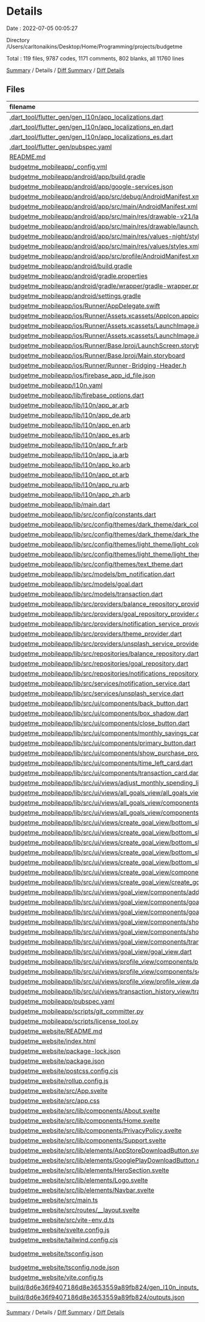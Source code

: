 # Details

Date : 2022-07-05 00:05:27

Directory /Users/carltonaikins/Desktop/Home/Programming/projects/budgetme

Total : 119 files,  9787 codes, 1171 comments, 802 blanks, all 11760 lines

[Summary](results.md) / Details / [Diff Summary](diff.md) / [Diff Details](diff-details.md)

## Files
| filename | language | code | comment | blank | total |
| :--- | :--- | ---: | ---: | ---: | ---: |
| [.dart_tool/flutter_gen/gen_l10n/app_localizations.dart](/.dart_tool/flutter_gen/gen_l10n/app_localizations.dart) | Dart | 49 | 67 | 19 | 135 |
| [.dart_tool/flutter_gen/gen_l10n/app_localizations_en.dart](/.dart_tool/flutter_gen/gen_l10n/app_localizations_en.dart) | Dart | 6 | 1 | 6 | 13 |
| [.dart_tool/flutter_gen/gen_l10n/app_localizations_es.dart](/.dart_tool/flutter_gen/gen_l10n/app_localizations_es.dart) | Dart | 6 | 1 | 6 | 13 |
| [.dart_tool/flutter_gen/pubspec.yaml](/.dart_tool/flutter_gen/pubspec.yaml) | YAML | 2 | 1 | 1 | 4 |
| [README.md](/README.md) | Markdown | 28 | 34 | 26 | 88 |
| [budgetme_mobileapp/_config.yml](/budgetme_mobileapp/_config.yml) | YAML | 1 | 0 | 0 | 1 |
| [budgetme_mobileapp/android/app/build.gradle](/budgetme_mobileapp/android/app/build.gradle) | Groovy | 59 | 3 | 13 | 75 |
| [budgetme_mobileapp/android/app/google-services.json](/budgetme_mobileapp/android/app/google-services.json) | JSON | 46 | 0 | 0 | 46 |
| [budgetme_mobileapp/android/app/src/debug/AndroidManifest.xml](/budgetme_mobileapp/android/app/src/debug/AndroidManifest.xml) | XML | 5 | 3 | 1 | 9 |
| [budgetme_mobileapp/android/app/src/main/AndroidManifest.xml](/budgetme_mobileapp/android/app/src/main/AndroidManifest.xml) | XML | 30 | 6 | 1 | 37 |
| [budgetme_mobileapp/android/app/src/main/res/drawable-v21/launch_background.xml](/budgetme_mobileapp/android/app/src/main/res/drawable-v21/launch_background.xml) | XML | 4 | 7 | 2 | 13 |
| [budgetme_mobileapp/android/app/src/main/res/drawable/launch_background.xml](/budgetme_mobileapp/android/app/src/main/res/drawable/launch_background.xml) | XML | 4 | 7 | 2 | 13 |
| [budgetme_mobileapp/android/app/src/main/res/values-night/styles.xml](/budgetme_mobileapp/android/app/src/main/res/values-night/styles.xml) | XML | 9 | 9 | 1 | 19 |
| [budgetme_mobileapp/android/app/src/main/res/values/styles.xml](/budgetme_mobileapp/android/app/src/main/res/values/styles.xml) | XML | 9 | 9 | 1 | 19 |
| [budgetme_mobileapp/android/app/src/profile/AndroidManifest.xml](/budgetme_mobileapp/android/app/src/profile/AndroidManifest.xml) | XML | 4 | 3 | 1 | 8 |
| [budgetme_mobileapp/android/build.gradle](/budgetme_mobileapp/android/build.gradle) | Groovy | 30 | 0 | 5 | 35 |
| [budgetme_mobileapp/android/gradle.properties](/budgetme_mobileapp/android/gradle.properties) | Properties | 3 | 0 | 1 | 4 |
| [budgetme_mobileapp/android/gradle/wrapper/gradle-wrapper.properties](/budgetme_mobileapp/android/gradle/wrapper/gradle-wrapper.properties) | Properties | 5 | 1 | 1 | 7 |
| [budgetme_mobileapp/android/settings.gradle](/budgetme_mobileapp/android/settings.gradle) | Groovy | 8 | 0 | 4 | 12 |
| [budgetme_mobileapp/ios/Runner/AppDelegate.swift](/budgetme_mobileapp/ios/Runner/AppDelegate.swift) | Swift | 15 | 0 | 4 | 19 |
| [budgetme_mobileapp/ios/Runner/Assets.xcassets/AppIcon.appiconset/Contents.json](/budgetme_mobileapp/ios/Runner/Assets.xcassets/AppIcon.appiconset/Contents.json) | JSON | 122 | 0 | 1 | 123 |
| [budgetme_mobileapp/ios/Runner/Assets.xcassets/LaunchImage.imageset/Contents.json](/budgetme_mobileapp/ios/Runner/Assets.xcassets/LaunchImage.imageset/Contents.json) | JSON | 23 | 0 | 1 | 24 |
| [budgetme_mobileapp/ios/Runner/Assets.xcassets/LaunchImage.imageset/README.md](/budgetme_mobileapp/ios/Runner/Assets.xcassets/LaunchImage.imageset/README.md) | Markdown | 3 | 0 | 2 | 5 |
| [budgetme_mobileapp/ios/Runner/Base.lproj/LaunchScreen.storyboard](/budgetme_mobileapp/ios/Runner/Base.lproj/LaunchScreen.storyboard) | XML | 36 | 1 | 1 | 38 |
| [budgetme_mobileapp/ios/Runner/Base.lproj/Main.storyboard](/budgetme_mobileapp/ios/Runner/Base.lproj/Main.storyboard) | XML | 28 | 1 | 1 | 30 |
| [budgetme_mobileapp/ios/Runner/Runner-Bridging-Header.h](/budgetme_mobileapp/ios/Runner/Runner-Bridging-Header.h) | C++ | 1 | 0 | 1 | 2 |
| [budgetme_mobileapp/ios/firebase_app_id_file.json](/budgetme_mobileapp/ios/firebase_app_id_file.json) | JSON | 7 | 0 | 0 | 7 |
| [budgetme_mobileapp/l10n.yaml](/budgetme_mobileapp/l10n.yaml) | YAML | 3 | 0 | 1 | 4 |
| [budgetme_mobileapp/lib/firebase_options.dart](/budgetme_mobileapp/lib/firebase_options.dart) | Dart | 53 | 29 | 6 | 88 |
| [budgetme_mobileapp/lib/l10n/app_ar.arb](/budgetme_mobileapp/lib/l10n/app_ar.arb) | JSON | 3 | 0 | 0 | 3 |
| [budgetme_mobileapp/lib/l10n/app_de.arb](/budgetme_mobileapp/lib/l10n/app_de.arb) | JSON | 3 | 0 | 0 | 3 |
| [budgetme_mobileapp/lib/l10n/app_en.arb](/budgetme_mobileapp/lib/l10n/app_en.arb) | JSON | 55 | 0 | 1 | 56 |
| [budgetme_mobileapp/lib/l10n/app_es.arb](/budgetme_mobileapp/lib/l10n/app_es.arb) | JSON | 3 | 0 | 0 | 3 |
| [budgetme_mobileapp/lib/l10n/app_fr.arb](/budgetme_mobileapp/lib/l10n/app_fr.arb) | JSON | 3 | 0 | 0 | 3 |
| [budgetme_mobileapp/lib/l10n/app_ja.arb](/budgetme_mobileapp/lib/l10n/app_ja.arb) | JSON | 3 | 0 | 0 | 3 |
| [budgetme_mobileapp/lib/l10n/app_ko.arb](/budgetme_mobileapp/lib/l10n/app_ko.arb) | JSON | 3 | 0 | 0 | 3 |
| [budgetme_mobileapp/lib/l10n/app_pt.arb](/budgetme_mobileapp/lib/l10n/app_pt.arb) | JSON | 3 | 0 | 0 | 3 |
| [budgetme_mobileapp/lib/l10n/app_ru.arb](/budgetme_mobileapp/lib/l10n/app_ru.arb) | JSON | 3 | 0 | 0 | 3 |
| [budgetme_mobileapp/lib/l10n/app_zh.arb](/budgetme_mobileapp/lib/l10n/app_zh.arb) | JSON | 3 | 0 | 0 | 3 |
| [budgetme_mobileapp/lib/main.dart](/budgetme_mobileapp/lib/main.dart) | Dart | 99 | 31 | 17 | 147 |
| [budgetme_mobileapp/lib/src/config/constants.dart](/budgetme_mobileapp/lib/src/config/constants.dart) | Dart | 63 | 18 | 22 | 103 |
| [budgetme_mobileapp/lib/src/config/themes/dark_theme/dark_color_palette.dart](/budgetme_mobileapp/lib/src/config/themes/dark_theme/dark_color_palette.dart) | Dart | 122 | 17 | 13 | 152 |
| [budgetme_mobileapp/lib/src/config/themes/dark_theme/dark_theme.dart](/budgetme_mobileapp/lib/src/config/themes/dark_theme/dark_theme.dart) | Dart | 141 | 18 | 4 | 163 |
| [budgetme_mobileapp/lib/src/config/themes/light_theme/light_color_palette.dart](/budgetme_mobileapp/lib/src/config/themes/light_theme/light_color_palette.dart) | Dart | 122 | 17 | 13 | 152 |
| [budgetme_mobileapp/lib/src/config/themes/light_theme/light_theme.dart](/budgetme_mobileapp/lib/src/config/themes/light_theme/light_theme.dart) | Dart | 140 | 18 | 4 | 162 |
| [budgetme_mobileapp/lib/src/config/themes/text_theme.dart](/budgetme_mobileapp/lib/src/config/themes/text_theme.dart) | Dart | 107 | 17 | 6 | 130 |
| [budgetme_mobileapp/lib/src/models/bm_notification.dart](/budgetme_mobileapp/lib/src/models/bm_notification.dart) | Dart | 41 | 19 | 14 | 74 |
| [budgetme_mobileapp/lib/src/models/goal.dart](/budgetme_mobileapp/lib/src/models/goal.dart) | Dart | 100 | 31 | 23 | 154 |
| [budgetme_mobileapp/lib/src/models/transaction.dart](/budgetme_mobileapp/lib/src/models/transaction.dart) | Dart | 68 | 17 | 13 | 98 |
| [budgetme_mobileapp/lib/src/providers/balance_repository_provider.dart](/budgetme_mobileapp/lib/src/providers/balance_repository_provider.dart) | Dart | 5 | 17 | 3 | 25 |
| [budgetme_mobileapp/lib/src/providers/goal_repository_provider.dart](/budgetme_mobileapp/lib/src/providers/goal_repository_provider.dart) | Dart | 6 | 17 | 3 | 26 |
| [budgetme_mobileapp/lib/src/providers/notification_service_provider.dart](/budgetme_mobileapp/lib/src/providers/notification_service_provider.dart) | Dart | 5 | 17 | 3 | 25 |
| [budgetme_mobileapp/lib/src/providers/theme_provider.dart](/budgetme_mobileapp/lib/src/providers/theme_provider.dart) | Dart | 13 | 17 | 7 | 37 |
| [budgetme_mobileapp/lib/src/providers/unsplash_service_provider.dart](/budgetme_mobileapp/lib/src/providers/unsplash_service_provider.dart) | Dart | 5 | 17 | 3 | 25 |
| [budgetme_mobileapp/lib/src/repositories/balance_repository.dart](/budgetme_mobileapp/lib/src/repositories/balance_repository.dart) | Dart | 85 | 17 | 28 | 130 |
| [budgetme_mobileapp/lib/src/repositories/goal_repository.dart](/budgetme_mobileapp/lib/src/repositories/goal_repository.dart) | Dart | 38 | 19 | 17 | 74 |
| [budgetme_mobileapp/lib/src/repositories/notifications_repository.dart](/budgetme_mobileapp/lib/src/repositories/notifications_repository.dart) | Dart | 42 | 19 | 13 | 74 |
| [budgetme_mobileapp/lib/src/services/notification_service.dart](/budgetme_mobileapp/lib/src/services/notification_service.dart) | Dart | 53 | 17 | 12 | 82 |
| [budgetme_mobileapp/lib/src/services/unsplash_service.dart](/budgetme_mobileapp/lib/src/services/unsplash_service.dart) | Dart | 14 | 17 | 5 | 36 |
| [budgetme_mobileapp/lib/src/ui/components/back_button.dart](/budgetme_mobileapp/lib/src/ui/components/back_button.dart) | Dart | 18 | 17 | 5 | 40 |
| [budgetme_mobileapp/lib/src/ui/components/box_shadow.dart](/budgetme_mobileapp/lib/src/ui/components/box_shadow.dart) | Dart | 24 | 17 | 5 | 46 |
| [budgetme_mobileapp/lib/src/ui/components/close_button.dart](/budgetme_mobileapp/lib/src/ui/components/close_button.dart) | Dart | 18 | 17 | 5 | 40 |
| [budgetme_mobileapp/lib/src/ui/components/monthly_savings_card.dart](/budgetme_mobileapp/lib/src/ui/components/monthly_savings_card.dart) | Dart | 105 | 17 | 6 | 128 |
| [budgetme_mobileapp/lib/src/ui/components/primary_button.dart](/budgetme_mobileapp/lib/src/ui/components/primary_button.dart) | Dart | 228 | 17 | 28 | 273 |
| [budgetme_mobileapp/lib/src/ui/components/show_purchase_pro_bottom_sheet.dart](/budgetme_mobileapp/lib/src/ui/components/show_purchase_pro_bottom_sheet.dart) | Dart | 115 | 17 | 4 | 136 |
| [budgetme_mobileapp/lib/src/ui/components/time_left_card.dart](/budgetme_mobileapp/lib/src/ui/components/time_left_card.dart) | Dart | 302 | 17 | 17 | 336 |
| [budgetme_mobileapp/lib/src/ui/components/transaction_card.dart](/budgetme_mobileapp/lib/src/ui/components/transaction_card.dart) | Dart | 92 | 24 | 7 | 123 |
| [budgetme_mobileapp/lib/src/ui/views/adjust_monthly_spending_limit_view/adjust_monthly_spending_limit_view.dart](/budgetme_mobileapp/lib/src/ui/views/adjust_monthly_spending_limit_view/adjust_monthly_spending_limit_view.dart) | Dart | 121 | 17 | 8 | 146 |
| [budgetme_mobileapp/lib/src/ui/views/all_goals_view/all_goals_view.dart](/budgetme_mobileapp/lib/src/ui/views/all_goals_view/all_goals_view.dart) | Dart | 166 | 17 | 14 | 197 |
| [budgetme_mobileapp/lib/src/ui/views/all_goals_view/components/add_goal_button.dart](/budgetme_mobileapp/lib/src/ui/views/all_goals_view/components/add_goal_button.dart) | Dart | 33 | 17 | 6 | 56 |
| [budgetme_mobileapp/lib/src/ui/views/all_goals_view/components/goal_card.dart](/budgetme_mobileapp/lib/src/ui/views/all_goals_view/components/goal_card.dart) | Dart | 161 | 17 | 7 | 185 |
| [budgetme_mobileapp/lib/src/ui/views/create_goal_view/bottom_sheet_views/view_five.dart](/budgetme_mobileapp/lib/src/ui/views/create_goal_view/bottom_sheet_views/view_five.dart) | Dart | 193 | 17 | 18 | 228 |
| [budgetme_mobileapp/lib/src/ui/views/create_goal_view/bottom_sheet_views/view_four.dart](/budgetme_mobileapp/lib/src/ui/views/create_goal_view/bottom_sheet_views/view_four.dart) | Dart | 215 | 17 | 15 | 247 |
| [budgetme_mobileapp/lib/src/ui/views/create_goal_view/bottom_sheet_views/view_one.dart](/budgetme_mobileapp/lib/src/ui/views/create_goal_view/bottom_sheet_views/view_one.dart) | Dart | 205 | 19 | 16 | 240 |
| [budgetme_mobileapp/lib/src/ui/views/create_goal_view/bottom_sheet_views/view_three.dart](/budgetme_mobileapp/lib/src/ui/views/create_goal_view/bottom_sheet_views/view_three.dart) | Dart | 193 | 17 | 14 | 224 |
| [budgetme_mobileapp/lib/src/ui/views/create_goal_view/bottom_sheet_views/view_two.dart](/budgetme_mobileapp/lib/src/ui/views/create_goal_view/bottom_sheet_views/view_two.dart) | Dart | 151 | 17 | 14 | 182 |
| [budgetme_mobileapp/lib/src/ui/views/create_goal_view/components/show_image_selection_bottom_sheet.dart](/budgetme_mobileapp/lib/src/ui/views/create_goal_view/components/show_image_selection_bottom_sheet.dart) | Dart | 341 | 17 | 31 | 389 |
| [budgetme_mobileapp/lib/src/ui/views/create_goal_view/create_goal_view.dart](/budgetme_mobileapp/lib/src/ui/views/create_goal_view/create_goal_view.dart) | Dart | 87 | 19 | 15 | 121 |
| [budgetme_mobileapp/lib/src/ui/views/goal_view/components/add_money_button.dart](/budgetme_mobileapp/lib/src/ui/views/goal_view/components/add_money_button.dart) | Dart | 46 | 17 | 10 | 73 |
| [budgetme_mobileapp/lib/src/ui/views/goal_view/components/goal_progress_card.dart](/budgetme_mobileapp/lib/src/ui/views/goal_view/components/goal_progress_card.dart) | Dart | 92 | 17 | 6 | 115 |
| [budgetme_mobileapp/lib/src/ui/views/goal_view/components/goal_view_header.dart](/budgetme_mobileapp/lib/src/ui/views/goal_view/components/goal_view_header.dart) | Dart | 87 | 18 | 5 | 110 |
| [budgetme_mobileapp/lib/src/ui/views/goal_view/components/show_add_money_bottom_sheet.dart](/budgetme_mobileapp/lib/src/ui/views/goal_view/components/show_add_money_bottom_sheet.dart) | Dart | 291 | 17 | 30 | 338 |
| [budgetme_mobileapp/lib/src/ui/views/goal_view/components/show_goal_settings_bottom_sheet.dart](/budgetme_mobileapp/lib/src/ui/views/goal_view/components/show_goal_settings_bottom_sheet.dart) | Dart | 124 | 17 | 4 | 145 |
| [budgetme_mobileapp/lib/src/ui/views/goal_view/components/transaction_history_section.dart](/budgetme_mobileapp/lib/src/ui/views/goal_view/components/transaction_history_section.dart) | Dart | 84 | 17 | 6 | 107 |
| [budgetme_mobileapp/lib/src/ui/views/goal_view/goal_view.dart](/budgetme_mobileapp/lib/src/ui/views/goal_view/goal_view.dart) | Dart | 136 | 23 | 18 | 177 |
| [budgetme_mobileapp/lib/src/ui/views/profile_view/components/purchase_pro_card.dart](/budgetme_mobileapp/lib/src/ui/views/profile_view/components/purchase_pro_card.dart) | Dart | 52 | 17 | 5 | 74 |
| [budgetme_mobileapp/lib/src/ui/views/profile_view/components/settings_section.dart](/budgetme_mobileapp/lib/src/ui/views/profile_view/components/settings_section.dart) | Dart | 135 | 17 | 5 | 157 |
| [budgetme_mobileapp/lib/src/ui/views/profile_view/profile_view.dart](/budgetme_mobileapp/lib/src/ui/views/profile_view/profile_view.dart) | Dart | 69 | 17 | 8 | 94 |
| [budgetme_mobileapp/lib/src/ui/views/transaction_history_view/transaction_history_view.dart](/budgetme_mobileapp/lib/src/ui/views/transaction_history_view/transaction_history_view.dart) | Dart | 89 | 17 | 10 | 116 |
| [budgetme_mobileapp/pubspec.yaml](/budgetme_mobileapp/pubspec.yaml) | YAML | 81 | 51 | 22 | 154 |
| [budgetme_mobileapp/scripts/git_committer.py](/budgetme_mobileapp/scripts/git_committer.py) | Python | 23 | 9 | 12 | 44 |
| [budgetme_mobileapp/scripts/license_tool.py](/budgetme_mobileapp/scripts/license_tool.py) | Python | 26 | 8 | 13 | 47 |
| [budgetme_website/README.md](/budgetme_website/README.md) | Markdown | 28 | 0 | 21 | 49 |
| [budgetme_website/index.html](/budgetme_website/index.html) | HTML | 13 | 0 | 1 | 14 |
| [budgetme_website/package-lock.json](/budgetme_website/package-lock.json) | JSON | 3,151 | 0 | 1 | 3,152 |
| [budgetme_website/package.json](/budgetme_website/package.json) | JSON | 30 | 0 | 1 | 31 |
| [budgetme_website/postcss.config.cjs](/budgetme_website/postcss.config.cjs) | JavaScript | 6 | 0 | 1 | 7 |
| [budgetme_website/rollup.config.js](/budgetme_website/rollup.config.js) | JavaScript | 10 | 0 | 2 | 12 |
| [budgetme_website/src/App.svelte](/budgetme_website/src/App.svelte) | Svelte | 17 | 0 | 5 | 22 |
| [budgetme_website/src/app.css](/budgetme_website/src/app.css) | CSS | 38 | 0 | 7 | 45 |
| [budgetme_website/src/lib/components/About.svelte](/budgetme_website/src/lib/components/About.svelte) | Svelte | 8 | 0 | 2 | 10 |
| [budgetme_website/src/lib/components/Home.svelte](/budgetme_website/src/lib/components/Home.svelte) | Svelte | 162 | 0 | 4 | 166 |
| [budgetme_website/src/lib/components/PrivacyPolicy.svelte](/budgetme_website/src/lib/components/PrivacyPolicy.svelte) | Svelte | 8 | 0 | 2 | 10 |
| [budgetme_website/src/lib/components/Support.svelte](/budgetme_website/src/lib/components/Support.svelte) | Svelte | 8 | 0 | 2 | 10 |
| [budgetme_website/src/lib/elements/AppStoreDownloadButton.svelte](/budgetme_website/src/lib/elements/AppStoreDownloadButton.svelte) | Svelte | 7 | 0 | 1 | 8 |
| [budgetme_website/src/lib/elements/GooglePlayDownloadButton.svelte](/budgetme_website/src/lib/elements/GooglePlayDownloadButton.svelte) | Svelte | 7 | 0 | 1 | 8 |
| [budgetme_website/src/lib/elements/HeroSection.svelte](/budgetme_website/src/lib/elements/HeroSection.svelte) | Svelte | 33 | 0 | 2 | 35 |
| [budgetme_website/src/lib/elements/Logo.svelte](/budgetme_website/src/lib/elements/Logo.svelte) | Svelte | 4 | 0 | 1 | 5 |
| [budgetme_website/src/lib/elements/Navbar.svelte](/budgetme_website/src/lib/elements/Navbar.svelte) | Svelte | 135 | 3 | 12 | 150 |
| [budgetme_website/src/main.ts](/budgetme_website/src/main.ts) | TypeScript | 5 | 0 | 3 | 8 |
| [budgetme_website/src/routes/__layout.svelte](/budgetme_website/src/routes/__layout.svelte) | Svelte | 4 | 0 | 2 | 6 |
| [budgetme_website/src/vite-env.d.ts](/budgetme_website/src/vite-env.d.ts) | TypeScript | 0 | 2 | 1 | 3 |
| [budgetme_website/svelte.config.js](/budgetme_website/svelte.config.js) | JavaScript | 5 | 2 | 2 | 9 |
| [budgetme_website/tailwind.config.cjs](/budgetme_website/tailwind.config.cjs) | JavaScript | 25 | 1 | 2 | 28 |
| [budgetme_website/tsconfig.json](/budgetme_website/tsconfig.json) | JSON with Comments | 15 | 6 | 1 | 22 |
| [budgetme_website/tsconfig.node.json](/budgetme_website/tsconfig.node.json) | JSON | 8 | 0 | 1 | 9 |
| [budgetme_website/vite.config.ts](/budgetme_website/vite.config.ts) | TypeScript | 5 | 1 | 2 | 8 |
| [build/8d6e36f9407186d8e3653559a89fb824/gen_l10n_inputs_and_outputs.json](/build/8d6e36f9407186d8e3653559a89fb824/gen_l10n_inputs_and_outputs.json) | JSON | 1 | 0 | 0 | 1 |
| [build/8d6e36f9407186d8e3653559a89fb824/outputs.json](/build/8d6e36f9407186d8e3653559a89fb824/outputs.json) | JSON | 1 | 0 | 0 | 1 |

[Summary](results.md) / Details / [Diff Summary](diff.md) / [Diff Details](diff-details.md)